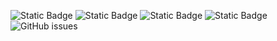![Static Badge](https://img.shields.io/badge/blacklists-60-000000) ![Static Badge](https://img.shields.io/badge/blacklisted-2714695-cc0000) ![Static Badge](https://img.shields.io/badge/whitelisted-2242-00CC00) ![Static Badge](https://img.shields.io/badge/streaming_blacklist-28106-000000) ![GitHub issues](https://img.shields.io/github/issues/fabriziosalmi/blacklists)
